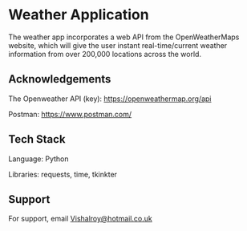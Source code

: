 
# Weather Application 

The weather app incorporates a web API from the OpenWeatherMaps website, which will give
the user instant real-time/current weather information from over 200,000 locations across the
world.



## Acknowledgements

 The Openweather API (key): https://openweathermap.org/api
 
 Postman: https://www.postman.com/

## Tech Stack

Language: Python

Libraries: requests, time, tkinkter

## Support

For support, email Vishalroy@hotmail.co.uk
